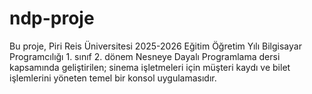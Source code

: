 # ndp-proje
 Bu proje, Piri Reis Üniversitesi 2025-2026 Eğitim Öğretim Yılı Bilgisayar Programcılığı 1. sınıf 2. dönem Nesneye Dayalı Programlama dersi kapsamında geliştirilen; sinema işletmeleri için müşteri kaydı ve bilet işlemlerini yöneten temel bir konsol uygulamasıdır.
